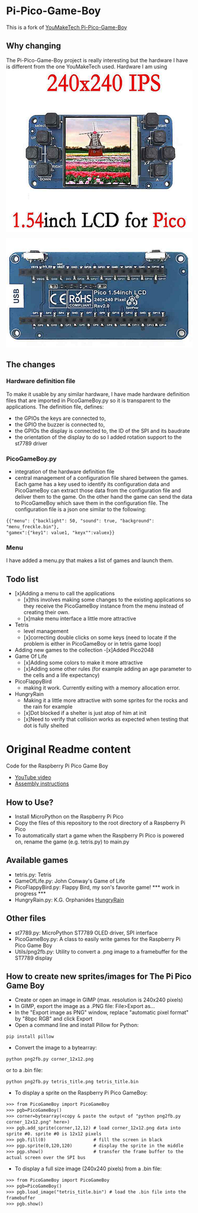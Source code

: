 # Pi-Pico-Game-Boy

This is a fork of [YouMakeTech Pi-Pico-Game-Boy](https://github.com/YouMakeTech/Pi-Pico-Game-Boy)

## Why changing
The Pi-Pico-Game-Boy project is really interesting but the hardware I have is different from the one YouMakeTech used.
Hardware I am using
![front of gamepad](doc/pico-1.54inch-lcd-front.png)

![back of gamepad](doc/pico-1.54inch-lcd-back.png)

## The changes
### Hardware definition file
To make it usable by any similar hardware, I have made hardware definition files that are imported in PicoGameBoy.py so it is transparent to the applications.
The definition file, defines:
- the GPIOs the keys are connected to,
- the GPIO the buzzer is connected to,
- the GPIOs the display is connected to, the ID of the SPI and its baudrate
- the orientation of the display to do so I added rotation support to the st7789 driver

### PicoGameBoy.py
- integration of the hardware definition file
- central management of a configuration file shared between the games. Each game has a key used to identify its configuration data and PicoGameBoy can extract those data from the configuration file and deliver them to the game. On the other hand the game can send the data to PicoGameBoy which save them in the configuration file.
The configuration file is a json one similar to the following:
```
{{"menu": {"backlight": 50, "sound": true, "background": "menu_freckle.bin"},
"gamex":{"key1": value1, "keyx"":valuex}}
```
### Menu
I have added a menu.py that makes a list of games and launch them.

## Todo list
- [x]Adding a menu to call the applications
    - [x]this involves making some changes to the existing applications so they receive the PicoGameBoy instance from the menu instead of creating their own.
    - [x]make menu interface a little more attractive
- Tetris
    - level management
    - [x]correcting double clicks on some keys (need to locate if the problem is either in PicoGameBoy or in tetris game loop)
- Adding new games to the collection
    -[x]Added Pico2048
- Game Of Life
    - [x]Adding some colors to make it more attractive
    - [x]Adding some other rules (for example adding an age parameter to the cells and a life expectancy)
- PicoFlappyBird
    - making it work. Currently exiting with a memory allocation error.
- HungryRain
    - Making it a little more attractive with some sprites for the rocks and the rain for example
    - [x]Dot blocked if a shelter is just atop of him at init
    - [x]Need to verify that collision works as expected when testing that dot is fully shelted
    
# Original Readme content
Code for the Raspberry Pi Pico Game Boy

* [YouTube video](https://youtu.be/IP3QVGmd_90)
* [Assembly instructions](https://www.youmaketech.com/raspberry-pi-pico-gameboy/)

## How to Use?
- Install MicroPython on the Raspberry Pi Pico
- Copy the files of this repository to the root directory of a Raspberry Pi Pico
- To automatically start a game when the Raspberry Pi Pico is powered on, rename the game (e.g. tetris.py) to main.py

## Available games
- tetris.py: Tetris
- GameOfLife.py: John Conway's Game of Life
- PicoFlappyBird.py: Flappy Bird, my son's favorite game! *** work in progress ***
- HungryRain.py: K.G. Orphanides [HungryRain](https://codeberg.org/MightyOwlbear/Hungry_Rain/)

## Other files
- st7789.py: MicroPython ST7789 OLED driver, SPI interface
- PicoGameBoy.py: A class to easily write games for the Raspberry Pi Pico Game Boy
- Utils/png2fb.py: Utility to convert a .png image to a framebuffer for the ST7789 display

## How to create new sprites/images for The Pi Pico Game Boy
- Create or open an image in GIMP (max. resolution is 240x240 pixels)
- In GIMP, export the image as a .PNG file: File>Export as...
- In the "Export image as PNG" window, replace "automatic pixel format" by "8bpc RGB" and click Export
- Open a command line and install Pillow for Python:
```
pip install pillow
```
- Convert the image to a bytearray:
```
python png2fb.py corner_12x12.png
```
  or to a .bin file:
```
python png2fb.py tetris_title.png tetris_title.bin
```
- To display a sprite on the Raspberry Pi Pico GameBoy:
```
>>> from PicoGameBoy import PicoGameBoy
>>> pgb=PicoGameBoy()
>>> corner=bytearray(<copy & paste the output of "python png2fb.py corner_12x12.png" here>)
>>> pgb.add_sprite(corner,12,12) # load corner_12x12.png data into sprite #0. sprite #0 is 12x12 pixels
>>> pgb.fill(0)                  # fill the screen in black
>>> pgp.sprite(0,120,120)        # display the sprite in the middle
>>> pgp.show()                   # transfer the frame buffer to the actual screen over the SPI bus
```
- To display a full size image (240x240 pixels) from a .bin file:
```
>>> from PicoGameBoy import PicoGameBoy
>>> pgb=PicoGameBoy()
>>> pgb.load_image("tetris_title.bin") # load the .bin file into the framebuffer
>>> pgb.show()
```
